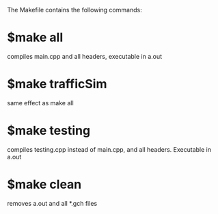 The Makefile contains the following commands:

# $make all
compiles main.cpp and all headers, executable in a.out

# $make trafficSim
same effect as make all

# $make testing
compiles testing.cpp instead of main.cpp, and all headers. Executable in a.out

# $make clean
removes a.out and all \*.gch files
